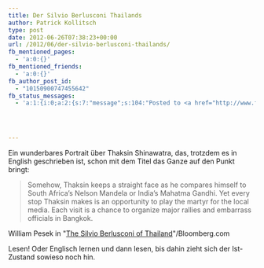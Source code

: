 ```yaml
---
title: Der Silvio Berlusconi Thailands
author: Patrick Kollitsch
type: post
date: 2012-06-26T07:38:23+00:00
url: /2012/06/der-silvio-berlusconi-thailands/
fb_mentioned_pages:
  - 'a:0:{}'
fb_mentioned_friends:
  - 'a:0:{}'
fb_author_post_id:
  - "10150900747455642"
fb_status_messages:
  - 'a:1:{i:0;a:2:{s:7:"message";s:104:"Posted to <a href="http://www.facebook.com/10150900747455642" target="_blank">your Facebook Timeline</a>";s:5:"error";s:0:"";}}'




---
```

Ein wunderbares Portrait über Thaksin Shinawatra, das, trotzdem es in English geschrieben ist, schon mit dem Titel das Ganze auf den Punkt bringt:

> Somehow, Thaksin keeps a straight face as he compares himself to South Africa’s Nelson Mandela or India’s Mahatma Gandhi. Yet every stop Thaksin makes is an opportunity to play the martyr for the local media. Each visit is a chance to organize major rallies and embarrass officials in Bangkok.

William Pesek in "[The Silvio Berlusconi of Thailand][1]"/Bloomberg.com

Lesen! Oder Englisch lernen und dann lesen, bis dahin zieht sich der Ist-Zustand sowieso noch hin.

 [1]: http://www.bloomberg.com/news/2012-06-25/the-silvio-berlusconi-of-asia.html